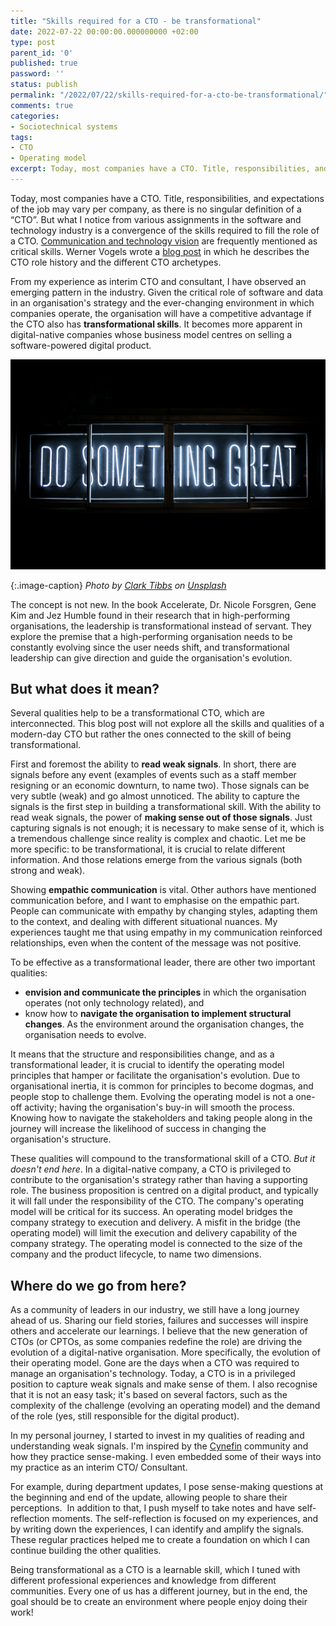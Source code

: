 ```yaml
---
title: "Skills required for a CTO - be transformational"
date: 2022-07-22 00:00:00.000000000 +02:00
type: post
parent_id: '0'
published: true
password: ''
status: publish
permalink: "/2022/07/22/skills-required-for-a-cto-be-transformational/"
comments: true
categories:
- Sociotechnical systems
tags:
- CTO
- Operating model
excerpt: Today, most companies have a CTO. Title, responsibilities, and expectations of the job may vary per company, as there is no singular definition of a “CTO”. But what I notice from various assignments in the software and technology industry is a convergence of the skills required to fill the role of a CTO.
---
```


Today, most companies have a CTO. Title, responsibilities, and expectations of the job may vary per company, as there is no singular definition of a “CTO”. But what I notice from various assignments in the software and technology industry is a convergence of the skills required to fill the role of a CTO. [Communication and technology vision](https://www.forbes.com/sites/forbestechcouncil/2018/03/26/13-skills-you-should-still-practice-and-hone-as-a-cto/) are frequently mentioned as critical skills. Werner Vogels wrote a [blog post](https://www.allthingsdistributed.com/2007/07/the_different_cto_roles.html) in which he describes the CTO role history and the different CTO archetypes.

From my experience as interim CTO and consultant, I have observed an emerging pattern in the industry. Given the critical role of software and data in an organisation's strategy and the ever-changing environment in which companies operate, the organisation will have a competitive advantage if the CTO also has **transformational skills**. It becomes more apparent in digital-native companies whose business model centres on selling a software-powered digital product.

![Do Something Great](/images/assets/2022-07-13-skills-of-a-cto-be-transformational.jpg)

{:.image-caption}
*Photo by [Clark Tibbs](https://unsplash.com/@clarktibbs?utm_source=unsplash&utm_medium=referral&utm_content=creditCopyText) on [Unsplash](https://unsplash.com/s/photos/digital?utm_source=unsplash&utm_medium=referral&utm_content=creditCopyText)*

The concept is not new. In the book Accelerate, Dr. Nicole Forsgren, Gene Kim and Jez Humble found in their research that in high-performing organisations, the leadership is transformational instead of servant. They explore the premise that a high-performing organisation needs to be constantly evolving since the user needs shift, and transformational leadership can give direction and guide the organisation's evolution.

## But what does it mean?
Several qualities help to be a transformational CTO, which are interconnected. This blog post will not explore all the skills and qualities of a modern-day CTO but rather the ones connected to the skill of being transformational.

First and foremost the ability to **read weak signals**. In short, there are signals before any event (examples of events such as a staff member resigning or an economic downturn, to name two). Those signals can be very subtle (weak) and go almost unnoticed. The ability to capture the signals is the first step in building a transformational skill. With the ability to read weak signals, the power of **making sense out of those signals**. Just capturing signals is not enough; it is necessary to make sense of it, which is a tremendous challenge since reality is complex and chaotic. Let me be more specific: to be transformational, it is crucial to relate different information. And those relations emerge from the various signals (both strong and weak).

Showing **empathic communication** is vital. Other authors have mentioned communication before, and I want to emphasise on the empathic part. People can communicate with empathy by changing styles, adapting them to the context, and dealing with different situational nuances. My experiences taught me that using empathy in my communication reinforced relationships, even when the content of the message was not positive. 

To be effective as a transformational leader, there are other two important qualities:
- **envision and communicate the principles** in which the organisation operates (not only technology related), and
- know how to **navigate the organisation to implement structural changes**. As the environment around the organisation changes, the organisation needs to evolve.

It means that the structure and responsibilities change, and as a transformational leader, it is crucial to identify the operating model principles that hamper or facilitate the organisation's evolution. Due to organisational inertia, it is common for principles to become dogmas, and people stop to challenge them. Evolving the operating model is not a one-off activity; having the organisation's buy-in will smooth the process. Knowing how to navigate the stakeholders and taking people along in the journey will increase the likelihood of success in changing the organisation's structure. 

These qualities will compound to the transformational skill of a CTO. *But it doesn't end here*. In a digital-native company, a CTO is privileged to contribute to the organisation's strategy rather than having a supporting role. The business proposition is centred on a digital product, and typically it will fall under the responsibility of the CTO. The company's operating model will be critical for its success. An operating model bridges the company strategy to execution and delivery. A misfit in the bridge (the operating model) will limit the execution and delivery capability of the company strategy. The operating model is connected to the size of the company and the product lifecycle, to name two dimensions.

## Where do we go from here?
As a community of leaders in our industry, we still have a long journey ahead of us. Sharing our field stories, failures and successes will inspire others and accelerate our learnings. I believe that the new generation of CTOs (or CPTOs, as some companies redefine the role) are driving the evolution of a digital-native organisation. More specifically, the evolution of their operating model. Gone are the days when a CTO was required to manage an organisation's technology. Today, a CTO is in a privileged position to capture weak signals and make sense of them. I also recognise that it is not an easy task; it's based on several factors, such as the complexity of the challenge (evolving an operating model) and the demand of the role (yes, still responsible for the digital product).

In my personal journey, I started to invest in my qualities of reading and understanding weak signals. I'm inspired by the [Cynefin](https://thecynefin.co/about-us/about-cynefin-framework/) community and how they practice sense-making. I even embedded some of their ways into my practice as an interim CTO/ Consultant.

For example, during department updates, I pose sense-making questions at the beginning and end of the update, allowing people to share their perceptions.  In addition to that, I push myself to take notes and have self-reflection moments. The self-reflection is focused on my experiences, and by writing down the experiences, I can identify and amplify the signals. These regular practices helped me to create a foundation on which I can continue building the other qualities.

Being transformational as a CTO is a learnable skill, which I tuned with different professional experiences and knowledge from different communities. Every one of us has a different journey, but in the end, the goal should be to create an environment where people enjoy doing their work!